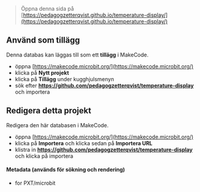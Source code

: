 
> Öppna denna sida på [https://pedagogzetterqvist.github.io/temperature-display/](https://pedagogzetterqvist.github.io/temperature-display/)

## Använd som tillägg

Denna databas kan läggas till som ett **tillägg** i MakeCode.

* öppna [https://makecode.microbit.org/](https://makecode.microbit.org/)
* klicka på **Nytt projekt**
* klicka på **Tillägg** under kugghjulsmenyn
* sök efter **https://github.com/pedagogzetterqvist/temperature-display** och importera

## Redigera detta projekt

Redigera den här databasen i MakeCode.

* öppna [https://makecode.microbit.org/](https://makecode.microbit.org/)
* klicka på **Importera** och klicka sedan på **Importera URL**
* klistra in **https://github.com/pedagogzetterqvist/temperature-display** och klicka på importera

#### Metadata (används för sökning och rendering)

* for PXT/microbit
<script src="https://makecode.com/gh-pages-embed.js"></script><script>makeCodeRender("{{ site.makecode.home_url }}", "{{ site.github.owner_name }}/{{ site.github.repository_name }}");</script>
